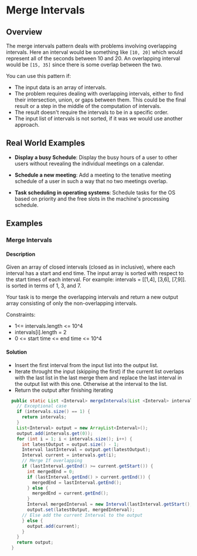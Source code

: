 # Merge Intervals

## Overview
The merge intervals pattern deals with problems involving overlapping
intervals. Here an interval would be something like `[10, 20]` which would
represent all of the seconds between 10 and 20. An overlapping interval would
be `[15, 35]` since there is some overlap between the two. 

You can use this pattern if: 
* The input data is an array of intervals.
* The problem requires dealing with overlapping intervals, either to find their
  intersection, union, or gaps between them. This could be the final result or
  a step in the middle of the computation of intervals. 
* The result doesn't require the intervals to be in a specific order.
* The input list of intervals is not sorted, if it was we would use another
  approach. 

## Real World Examples
* **Display a busy Schedule**: Display the busy hours of a user to other users
  without revealing the individual meetings on a calendar. 

* **Schedule a new meeting**: Add a meeting to the tenative meeting schedule of
  a user in such a way that no two meetings overlap. 

* **Task scheduling in operating systems**: Schedule tasks for the OS based on
  priority and the free slots in the machine's processing schedule. 

## Examples

### Merge Intervals

#### Description
Given an array of closed intervals (closed as in inclusive), where each
interval has a start and end time. The input array is sorted with respect to
the start times of each interval. For example: intervals = [[1,4], [3,6],
[7,9]]. is sorted in terms of 1, 3, and 7. 

Your task is to merge the overlapping intervals and return a new output array
consisting of only the non-overlapping intervals. 

Constraints: 
* 1<= intervals.length <= 10^4
* intervals[i].length = 2
* 0 <= start time <= end time <= 10^4

#### Solution
* Insert the first interval from the input list into the output list. 
* Iterate throught the input (skipping the first) if the current list overlaps
  with the last list in the last merge them and replace the last interval in
  the output list with this one. Otherwise at the interval to the list. 
* Return the output after finishing iterating

```java
  public static List <Interval> mergeIntervals(List <Interval> intervals) {
    // Exceptional case
    if (intervals.size() == 1) {
      return intervals;
    }
    List<Interval> output = new ArrayList<Interval>();
    output.add(intervals.get(0));
    for (int i = 1; i < intervals.size(); i++) {
      int latestOutput = output.size() - 1;
      Interval lastInterval = output.get(latestOutput);
      Interval current = intervals.get(i);
      // Merge If overlapping
      if (lastInterval.getEnd() >= current.getStart()) {
        int mergedEnd = 0;
        if (lastInterval.getEnd() > current.getEnd()) {
          mergedEnd = lastInterval.getEnd();
        } else {
          mergedEnd = current.getEnd();
        }
        Interval mergedInterval = new Interval(lastInterval.getStart(), mergedEnd);
        output.set(latestOutput, mergedInterval);
      // Else add the current Interval to the output
      } else {
        output.add(current);
      }
    }
    return output;
  }
```

